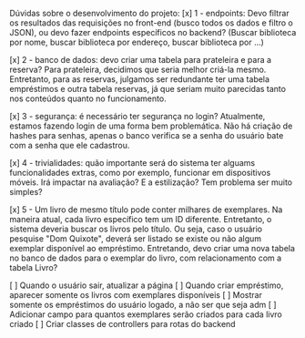 Dúvidas sobre o desenvolvimento do projeto:
[x] 1 - endpoints: Devo filtrar os resultados das requisições no front-end (busco todos os dados e filtro o JSON), ou devo fazer endpoints específicos no backend? 
(Buscar biblioteca por nome, buscar biblioteca por endereço, buscar biblioteca por ...)

[x] 2 - banco de dados: devo criar uma tabela para prateleira e para a reserva? Para prateleira, decidimos que seria melhor criá-la mesmo. Entretanto, para as reservas, julgamos 
ser redundante ter uma tabela empréstimos e outra tabela reservas, já que seriam muito parecidas tanto nos conteúdos quanto no funcionamento.

[x] 3 - segurança: é necessário ter segurança no login? Atualmente, estamos fazendo login de uma forma bem problemática. Não há criação de hashes para senhas,
apenas o banco verifica se a senha do usuário bate com a senha que ele cadastrou.

[x] 4 - trivialidades: quão importante será do sistema ter alguams funcionalidades extras, como por exemplo, funcionar em dispositivos móveis. Irá impactar na avaliação?
E a estilização? Tem problema ser muito simples?

[x] 5 - Um livro de mesmo título pode conter milhares de exemplares. Na maneira atual, cada livro específico tem um ID diferente. Entretanto, o sistema deveria buscar os livros
pelo título. Ou seja, caso o usuário pesquise "Dom Quixote", deverá ser listado se existe ou não algum exemplar disponível ao empréstimo. Entretando, devo criar uma nova tabela
no banco de dados para o exemplar do livro, com relacionamento com a tabela Livro?

[ ] Quando o usuário sair, atualizar a página
[ ] Quando criar empréstimo, aparecer somente os livros com exemplares disponíveis
[ ] Mostrar somente os empréstimos do usuário logado, a não ser que seja adm
[ ] Adicionar campo para quantos exemplares serão criados para cada livro criado
[ ] Criar classes de controllers para rotas do backend
